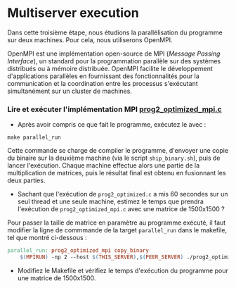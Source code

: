 # Multiserver execution
Dans cette troisième étape, nous étudions la parallélisation du programme sur deux machines. Pour cela, nous utiliserons OpenMPI.

OpenMPI est une implémentation open-source de MPI (*Message Passing Interface*), un standard pour la programmation parallèle sur des systèmes distribués ou à mémoire distribuée.
OpenMPI facilite le développement d'applications parallèles en fournissant des fonctionnalités pour la communication et la coordination entre les processus s'exécutant simultanément sur un cluster de machines.

### **Lire et exécuter l'implémentation MPI [prog2_optimized_mpi.c](./prog2_optimized_mpi.c)**

- Après avoir compris ce que fait le programme, exécutez le avec :
```
make parallel_run
```
Cette commande se charge de compiler le programme, d'envoyer une copie du binaire sur la deuxième machine (via le script `ship_binary.sh`), puis de lancer l'exécution. 
Chaque machine effectue alors une partie de la multiplication de matrices, puis le résultat final est obtenu en fusionnant les deux parties. 

- Sachant que l'exécution de `prog2_optimized.c` a mis 60 secondes sur un seul thread et une seule machine, estimez le temps que prendra l'exécution de `prog2_optimized_mpi.c` avec une matrice de 1500x1500 ? 

Pour passer la taille de matrice en paramètre au programme exécuté, il faut modifier la ligne de commmande de la target `parallel_run` dans le makefile, tel que montré ci-dessous :
```makefile
parallel_run: prog2_optimized_mpi copy_binary
	$(MPIRUN) -np 2 --host $(THIS_SERVER),$(PEER_SERVER) ./prog2_optimized_mpi [taille matrice]
```

- Modifiez le Makefile et vérifiez le temps d'exécution du programme pour une matrice de 1500x1500.